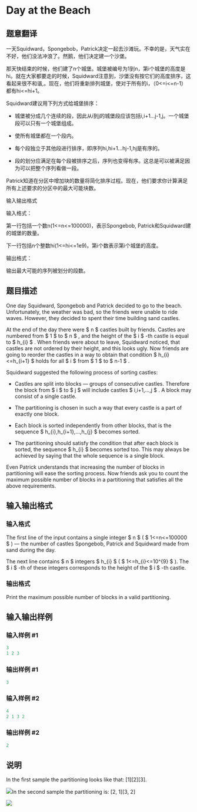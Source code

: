 # Day at the Beach

## 题意翻译

一天Squidward，Spongebob，Patrick决定一起去沙滩玩。不幸的是，天气实在不好，他们没法冲浪了。然鹅，他们决定建一个沙堡。

那天快结束的时候，他们建了n个城堡。城堡被编号为1到n，第i个城堡的高度是hi。就在大家都要走的时候，Squidward注意到，沙堡没有按它们的高度排序，这看起来很不和谐,。现在，他们将重新排列城堡，使对于所有的i，（0<=i<=n-1）都有hi<=hi+1。

Squidward建议用下列方式给城堡排序：

- 城堡被分成几个连续的段，因此从i到j的城堡段应该包括i,i+1...j-1,j。一个城堡段可以只有一个城堡组成。

- 使所有城堡都在一个段内。

- 每个段独立于其他段进行排序，即序列hi,hi+1...hj-1,hj是有序的。

- 段的划分应满足在每个段被排序之后，序列也变得有序。这总是可以被满足因为可以把整个序列看做一段。

Patrick知道在分区中增加块的数量将简化排序过程。现在，他们要求你计算满足所有上述要求的分区中的最大可能块数。

输入输出格式

输入格式：

第一行包括一个数n(1<=n<=100000)，表示Spongebob, Patrick和Squidward建的城堡的数量。

下一行包括n个整数hi(1<=hi<=1e9)。第i个数表示第i个城堡的高度。

输出格式：

输出最大可能的序列被划分的段数。

## 题目描述

One day Squidward, Spongebob and Patrick decided to go to the beach. Unfortunately, the weather was bad, so the friends were unable to ride waves. However, they decided to spent their time building sand castles.

At the end of the day there were $ n $ castles built by friends. Castles are numbered from $ 1 $ to $ n $ , and the height of the $ i $ -th castle is equal to $ h_{i} $ . When friends were about to leave, Squidward noticed, that castles are not ordered by their height, and this looks ugly. Now friends are going to reorder the castles in a way to obtain that condition $ h_{i}<=h_{i+1} $ holds for all $ i $ from $ 1 $ to $ n-1 $ .

Squidward suggested the following process of sorting castles:

- Castles are split into blocks — groups of consecutive castles. Therefore the block from $ i $ to $ j $ will include castles $ i,i+1,...,j $ . A block may consist of a single castle.

- The partitioning is chosen in such a way that every castle is a part of exactly one block.

- Each block is sorted independently from other blocks, that is the sequence $ h_{i},h_{i+1},...,h_{j} $ becomes sorted.

- The partitioning should satisfy the condition that after each block is sorted, the sequence $ h_{i} $ becomes sorted too. This may always be achieved by saying that the whole sequence is a single block.

Even Patrick understands that increasing the number of blocks in partitioning will ease the sorting process. Now friends ask you to count the maximum possible number of blocks in a partitioning that satisfies all the above requirements.

## 输入输出格式

### 输入格式

The first line of the input contains a single integer $ n $ ( $ 1<=n<=100000 $ ) — the number of castles Spongebob, Patrick and Squidward made from sand during the day.

The next line contains $ n $ integers $ h_{i} $ ( $ 1<=h_{i}<=10^{9} $ ). The $ i $ -th of these integers corresponds to the height of the $ i $ -th castle.

### 输出格式

Print the maximum possible number of blocks in a valid partitioning.

## 输入输出样例

### 输入样例 #1

```cpp
3
1 2 3

```
### 输出样例 #1

```cpp
3

```
### 输入样例 #2

```cpp
4
2 1 3 2

```
### 输出样例 #2

```cpp
2

```
## 说明

In the first sample the partitioning looks like that: \[1\]\[2\]\[3\].

![](https://cdn.luogu.com.cn/upload/vjudge_pic/CF599C/b9501a337331292f74a6e93736c318ca0eb6dcc6.png)In the second sample the partitioning is: \[2, 1\]\[3, 2\]

![](https://cdn.luogu.com.cn/upload/vjudge_pic/CF599C/631d2d13363437c6480fbc010a49d25892b48bb7.png)

